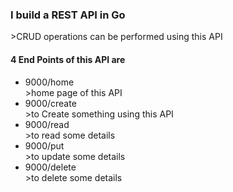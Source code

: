 <h3>I build a REST API in Go</h3>
>CRUD operations can be performed using this API

<h4>4 End Points of this API are</h4>
<ul>
  <li>9000/home</li>
  >home page of this API
  <li>9000/create</li>
  >to Create something using this API
  <li>9000/read</li>
  >to read some details
  <li>9000/put</li>
  >to update some details
  <li>9000/delete</li>
  >to delete some details
</ul>








